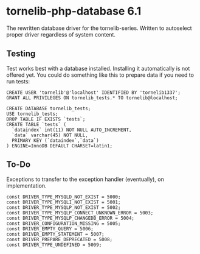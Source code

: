 # tornelib-php-database 6.1

The rewritten database driver for the tornelib-series.
Written to autoselect proper driver regardless of system content. 

## Testing

Test works best with a database installed. Installing it automatically is not offered yet. You could do something like this to prepare data if you need to run tests:

    CREATE USER 'tornelib'@'localhost' IDENTIFIED BY 'tornelib1337';
    GRANT ALL PRIVILEGES ON tornelib_tests.* TO tornelib@localhost;

    CREATE DATABASE tornelib_tests;
    USE tornelib_tests;
    DROP TABLE IF EXISTS `tests`;
    CREATE TABLE `tests` (
      `dataindex` int(11) NOT NULL AUTO_INCREMENT,
      `data` varchar(45) NOT NULL,
      PRIMARY KEY (`dataindex`,`data`)
    ) ENGINE=InnoDB DEFAULT CHARSET=latin1;

## To-Do

Exceptions to transfer to the exception handler (eventually), on implementation.

	const DRIVER_TYPE_MYSQLD_NOT_EXIST = 5000;
	const DRIVER_TYPE_MYSQLI_NOT_EXIST = 5001;
	const DRIVER_TYPE_MYSQLP_NOT_EXIST = 5002;
	const DRIVER_TYPE_MYSQLP_CONNECT_UNKNOWN_ERROR = 5003;
	const DRIVER_TYPE_MYSQLP_CHANGEDB_ERROR = 5004;
	const DRIVER_CONFIGURATION_MISSING = 5005;
	const DRIVER_EMPTY_QUERY = 5006;
	const DRIVER_EMPTY_STATEMENT = 5007;
	const DRIVER_PREPARE_DEPRECATED = 5008;
	const DRIVER_TYPE_UNDEFINED = 5009;
